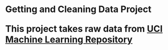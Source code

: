 
<h1> Getting and Cleaning Data Project

This project takes raw data from [UCI Machine Learning Repository](http://archive.ics.uci.edu/ml/datasets/Human+Activity+Recognition+Using+Smartphones)
